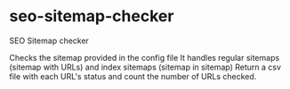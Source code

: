 # seo-sitemap-checker
SEO Sitemap checker 

Checks the sitemap provided in the config file
It handles regular sitemaps (sitemap with URLs) and index sitemaps (sitemap in sitemap)
Return a csv file with each URL's status and count the number of URLs checked.
